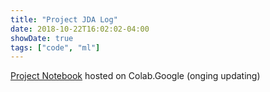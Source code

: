 ```yaml
---
title: "Project JDA Log"
date: 2018-10-22T16:02:02-04:00
showDate: true
tags: ["code", "ml"]
---
```


[Project Notebook](https://colab.research.google.com/drive/1sgvIS3qZyNclSbF3DRVRiIOYLZpMWPz1) hosted on Colab.Google (onging updating)

